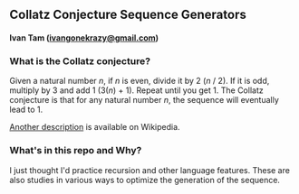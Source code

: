 ## Collatz Conjecture Sequence Generators
#### Ivan Tam (ivangonekrazy@gmail.com)

### What is the Collatz conjecture?
Given a natural number _n_, if _n_ is even, divide it by 2 (_n_ / 2). If it is odd, multiply by 3 and add 1 (3(_n_) + 1).
Repeat until you get 1. The Collatz conjecture is that for any natural number _n_, the sequence will eventually lead to 1.

[Another description](http://en.wikipedia.org/wiki/Collatz_conjecture) is available on Wikipedia.

### What's in this repo and Why?
I just thought I'd practice recursion and other language features. These are also studies
in various ways to optimize the generation of the sequence.
